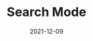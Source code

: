 ---
layout: page
title:  "Search Mode"
menu_title: "Search"
published: true
draft: true
date:               2021-12-09
last_modified_at:   
order: 30
---